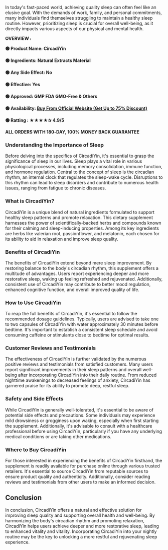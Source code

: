 <span style="font-weight: 400;">In today's fast-paced world, achieving quality sleep can often feel like an elusive goal. With the demands of work, family, and personal commitments, many individuals find themselves struggling to maintain a healthy sleep routine. However, prioritizing sleep is crucial for overall well-being, as it directly impacts various aspects of our physical and mental health.</span>

<b>OVERVIEW :</b>

<b>🟢 Product Name: CircadiYin</b>

<b>🟢 Ingredients: Natural Extracts Material</b>

<b>🟢 Any Side Effect: No</b>

<b>🟢 Effective: Yes</b>

<b>🟢 Approved: GMP FDA GMO-Free &amp; Others</b>

<b>🟢 Availability: </b><a href="https://t.ly/RAEtU"><b>Buy From Official Website (Get Up to 75% Discount)</b></a>

<b>🟢 Ratting : ★★★★✰ 4.9/5</b>

<b>ALL ORDERS WITH 180‑DAY, 100% MONEY BACK GUARANTEE</b>
<h3><b>Understanding the Importance of Sleep</b></h3>
<span style="font-weight: 400;">Before delving into the specifics of CircadiYin, it's essential to grasp the significance of sleep in our lives. Sleep plays a vital role in various physiological processes, including memory consolidation, immune function, and hormone regulation. Central to the concept of sleep is the circadian rhythm, an internal clock that regulates the sleep-wake cycle. Disruptions to this rhythm can lead to sleep disorders and contribute to numerous health issues, ranging from fatigue to chronic diseases.</span>
<h3><b>What is CircadiYin?</b></h3>
<span style="font-weight: 400;">CircadiYin is a unique blend of natural ingredients formulated to support healthy sleep patterns and promote relaxation. This dietary supplement harnesses the power of scientifically-backed herbs and compounds known for their calming and sleep-inducing properties. Among its key ingredients are herbs like valerian root, passionflower, and melatonin, each chosen for its ability to aid in relaxation and improve sleep quality.</span>
<h3><b>Benefits of CircadiYin</b></h3>
<span style="font-weight: 400;">The benefits of CircadiYin extend beyond mere sleep improvement. By restoring balance to the body's circadian rhythm, this supplement offers a multitude of advantages. Users report experiencing deeper and more restorative sleep, waking up feeling refreshed and rejuvenated. Additionally, consistent use of CircadiYin may contribute to better mood regulation, enhanced cognitive function, and overall improved quality of life.</span>
<h3><b>How to Use CircadiYin</b></h3>
<span style="font-weight: 400;">To reap the full benefits of CircadiYin, it's essential to follow the recommended dosage guidelines. Typically, users are advised to take one to two capsules of CircadiYin with water approximately 30 minutes before bedtime. It's important to establish a consistent sleep schedule and avoid consuming caffeine or stimulants close to bedtime for optimal results.</span>
<h3><b>Customer Reviews and Testimonials</b></h3>
<span style="font-weight: 400;">The effectiveness of CircadiYin is further validated by the numerous positive reviews and testimonials from satisfied customers. Many users report significant improvements in their sleep patterns and overall well-being after incorporating CircadiYin into their daily routine. From reduced nighttime awakenings to decreased feelings of anxiety, CircadiYin has garnered praise for its ability to promote deep, restful sleep.</span>
<h3><b>Safety and Side Effects</b></h3>
<span style="font-weight: 400;">While CircadiYin is generally well-tolerated, it's essential to be aware of potential side effects and precautions. Some individuals may experience mild drowsiness or grogginess upon waking, especially when first starting the supplement. Additionally, it's advisable to consult with a healthcare professional before using CircadiYin, particularly if you have any underlying medical conditions or are taking other medications.</span>
<h3><b>Where to Buy CircadiYin</b></h3>
<span style="font-weight: 400;">For those interested in experiencing the benefits of CircadiYin firsthand, the supplement is readily available for purchase online through various trusted retailers. It's essential to source CircadiYin from reputable sources to ensure product quality and authenticity. Additionally, consider reading reviews and testimonials from other users to make an informed decision.</span>
<h2><b>Conclusion</b></h2>
<span style="font-weight: 400;">In conclusion, CircadiYin offers a natural and effective solution for improving sleep quality and supporting overall health and well-being. By harmonizing the body's circadian rhythm and promoting relaxation, CircadiYin helps users achieve deeper and more restorative sleep, leading to enhanced vitality and vitality. Incorporating CircadiYin into your nightly routine may be the key to unlocking a more restful and rejuvenating sleep experience.</span>
